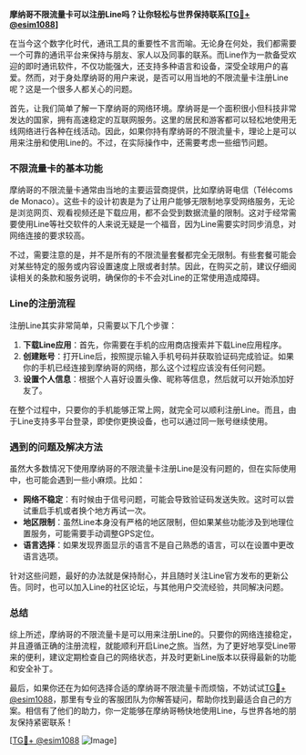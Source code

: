 **摩纳哥不限流量卡可以注册Line吗？让你轻松与世界保持联系[[TG💪+ @esim1088](https://t.me/s/esim1088)]**

在当今这个数字化时代，通讯工具的重要性不言而喻。无论身在何处，我们都需要一个可靠的通讯平台来保持与朋友、家人以及同事的联系。而Line作为一款备受欢迎的即时通讯软件，不仅功能强大，还支持多种语言和设备，深受全球用户的喜爱。然而，对于身处摩纳哥的用户来说，是否可以用当地的不限流量卡注册Line呢？这是一个很多人都关心的问题。

首先，让我们简单了解一下摩纳哥的网络环境。摩纳哥是一个面积很小但科技非常发达的国家，拥有高速稳定的互联网服务。这里的居民和游客都可以轻松地使用无线网络进行各种在线活动。因此，如果你持有摩纳哥的不限流量卡，理论上是可以用来注册和使用Line的。不过，在实际操作中，还需要考虑一些细节问题。

### 不限流量卡的基本功能

摩纳哥的不限流量卡通常由当地的主要运营商提供，比如摩纳哥电信（Télécoms de Monaco）。这些卡的设计初衷是为了让用户能够无限制地享受网络服务，无论是浏览网页、观看视频还是下载应用，都不会受到数据流量的限制。这对于经常需要使用Line等社交软件的人来说无疑是一个福音，因为Line需要实时同步消息，对网络连接的要求较高。

不过，需要注意的是，并不是所有的不限流量套餐都完全无限制。有些套餐可能会对某些特定的服务或内容设置速度上限或者封禁。因此，在购买之前，建议仔细阅读相关的条款和服务说明，确保你的卡不会对Line的正常使用造成障碍。

### Line的注册流程

注册Line其实非常简单，只需要以下几个步骤：

1. **下载Line应用**：首先，你需要在手机的应用商店搜索并下载Line应用程序。
2. **创建账号**：打开Line后，按照提示输入手机号码并获取验证码完成验证。如果你的手机已经连接到摩纳哥的网络，那么这个过程应该没有任何问题。
3. **设置个人信息**：根据个人喜好设置头像、昵称等信息，然后就可以开始添加好友了。

在整个过程中，只要你的手机能够正常上网，就完全可以顺利注册Line。而且，由于Line支持多平台登录，即使你更换设备，也可以通过同一账号继续使用。

### 遇到的问题及解决方法

虽然大多数情况下使用摩纳哥的不限流量卡注册Line是没有问题的，但在实际使用中，也可能会遇到一些小麻烦。比如：

- **网络不稳定**：有时候由于信号问题，可能会导致验证码发送失败。这时可以尝试重启手机或者换个地方再试一次。
- **地区限制**：虽然Line本身没有严格的地区限制，但如果某些功能涉及到地理位置服务，可能需要手动调整GPS定位。
- **语言选择**：如果发现界面显示的语言不是自己熟悉的语言，可以在设置中更改语言选项。

针对这些问题，最好的办法就是保持耐心，并且随时关注Line官方发布的更新公告。同时，也可以加入Line的社区论坛，与其他用户交流经验，共同解决问题。

### 总结

综上所述，摩纳哥的不限流量卡是可以用来注册Line的。只要你的网络连接稳定，并且遵循正确的注册流程，就能顺利开启Line之旅。当然，为了更好地享受Line带来的便利，建议定期检查自己的网络状态，并及时更新Line版本以获得最新的功能和安全补丁。

最后，如果你还在为如何选择合适的摩纳哥不限流量卡而烦恼，不妨试试[TG💪+ @esim1088](https://t.me/s/esim1088)，那里有专业的客服团队为你解答疑问，帮助你找到最适合自己的方案。相信有了他们的助力，你一定能够在摩纳哥畅快地使用Line，与世界各地的朋友保持紧密联系！

[[TG💪+ @esim1088](https://t.me/s/esim1088) ![Image](https://i.postimg.cc/4NQfJmqS/Snipaste-2025-05-13-00-14-12.png)]